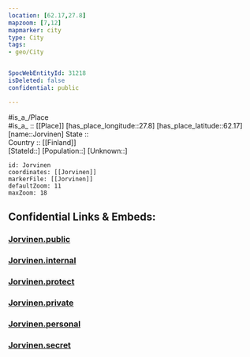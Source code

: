 ```yaml
---
location: [62.17,27.8] 
mapzoom: [7,12] 
mapmarker: city 
type: City
tags:
- geo/City


SpocWebEntityId: 31218
isDeleted: false
confidential: public

---
```

#is_a_/Place  
#is_a_ :: [[Place]] 
[has_place_longitude::27.8] 
[has_place_latitude::62.17] 
[name::Jorvinen] 
State ::  
Country :: [[Finland]]  
[StateId::] 
[Population::] 
[Unknown::] 


```leaflet
id: Jorvinen
coordinates: [[Jorvinen]] 
markerFile: [[Jorvinen]] 
defaultZoom: 11 
maxZoom: 18
```


## Confidential Links & Embeds: 

### [Jorvinen.public](/_public/\Earth\Continent\Europe\Europe~North\Finland\Provinces~Finland\Eastern_Finland\counties~Eastern_Finland\Savonia~South\CityJorvinen.public.md) 

### [Jorvinen.internal](/_internal/\Earth\Continent\Europe\Europe~North\Finland\Provinces~Finland\Eastern_Finland\counties~Eastern_Finland\Savonia~South\CityJorvinen.internal.md) 

### [Jorvinen.protect](/_protect/\Earth\Continent\Europe\Europe~North\Finland\Provinces~Finland\Eastern_Finland\counties~Eastern_Finland\Savonia~South\CityJorvinen.protect.md) 

### [Jorvinen.private](/_private/\Earth\Continent\Europe\Europe~North\Finland\Provinces~Finland\Eastern_Finland\counties~Eastern_Finland\Savonia~South\CityJorvinen.private.md) 

### [Jorvinen.personal](/_personal/\Earth\Continent\Europe\Europe~North\Finland\Provinces~Finland\Eastern_Finland\counties~Eastern_Finland\Savonia~South\CityJorvinen.personal.md) 

### [Jorvinen.secret](/_secret/\Earth\Continent\Europe\Europe~North\Finland\Provinces~Finland\Eastern_Finland\counties~Eastern_Finland\Savonia~South\CityJorvinen.secret.md)

